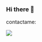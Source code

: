 ### Hi there 👋

contactame:

<img src="{https://img.shields.io/badge/Gmail-D14836?style=for-the-badge&logo=gmail&logoColor=white}" />

